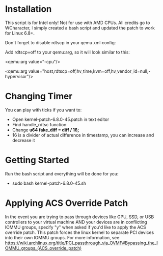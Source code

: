 # Installation

This script is for Intel only! Not for use with AMD CPUs. All credits go to WCharacter, I simply created a bash script and updated the patch to work for Linux 6.8+.

Don't forget to disable rdtscp in your qemu xml config:

Add rdtscp=off to your qemu:arg, so it will look similar to this:

<qemu:arg value="-cpu"/>

<qemu:arg value="host,rdtscp=off,hv_time,kvm=off,hv_vendor_id=null,-hypervisor"/>

# Changing Timer

You can play with ticks if you want to:

* Open kernel-patch-6.8.0-45.patch in text editor
* Find handle_rdtsc function
* Change **u64 fake_diff =  diff / 16;**
* 16 is a divider of actual difference in timestamp, you can increase and decrease it

# Getting Started

Run the bash script and everything will be done for you:

* sudo bash kernel-patch-6.8.0-45.sh

# Applying ACS Override Patch

In the event you are trying to pass through devices like GPU, SSD, or USB controllers to your virtual machine AND your devices are in conflicting IOMMU groups, specify "y" when asked if you'd like to apply the ACS override patch. This patch forces the linux kernel to separate PCI devices into their own IOMMU groups. For more information, see https://wiki.archlinux.org/title/PCI_passthrough_via_OVMF#Bypassing_the_IOMMU_groups_(ACS_override_patch)